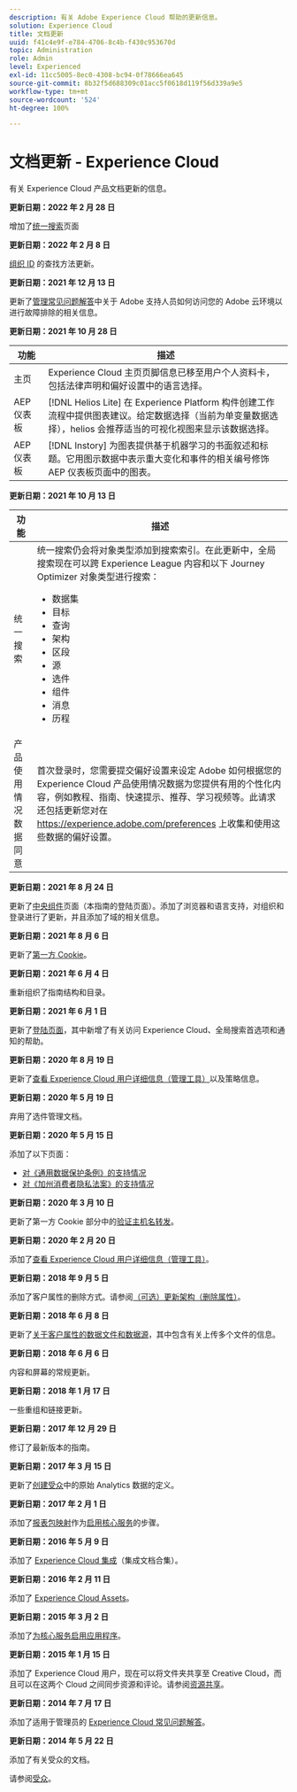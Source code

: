 ```yaml
---
description: 有关 Adobe Experience Cloud 帮助的更新信息。
solution: Experience Cloud
title: 文档更新
uuid: f41c4e9f-e784-4706-8c4b-f430c953670d
topic: Administration
role: Admin
level: Experienced
exl-id: 11cc5005-8ec0-4308-bc94-0f78666ea645
source-git-commit: 8b32f5d688309c01acc5f0618d119f56d339a9e5
workflow-type: tm+mt
source-wordcount: '524'
ht-degree: 100%

---
```


# 文档更新 - Experience Cloud

有关 Experience Cloud 产品文档更新的信息。

**更新日期：2022 年 2 月 28 日**

增加了[统一搜索](search-experience-cloud.md)页面

**更新日期：2022 年 2 月 8 日**

[组织 ID](organizations.md) 的查找方法更新。

**更新日期：2021 年 12 月 13 日**

更新了[管理常见问题解答](faq.md)中关于 Adobe 支持人员如何访问您的 Adobe 云环境以进行故障排除的相关信息。

**更新日期：2021 年 10 月 28 日**

| 功能 | 描述 |
| ------- | ------- |
| 主页 | Experience Cloud 主页页脚信息已移至用户个人资料卡，包括法律声明和偏好设置中的语言选择。 |
| AEP 仪表板 | [!DNL Helios Lite] 在 Experience Platform 构件创建工作流程中提供图表建议。给定数据选择（当前为单变量数据选择），helios 会推荐适当的可视化视图来显示该数据选择。 |
| AEP 仪表板 | [!DNL Instory] 为图表提供基于机器学习的书面叙述和标题。它用图示数据中表示重大变化和事件的相关编号修饰 AEP 仪表板页面中的图表。 |

**更新日期：2021 年 10 月 13 日**

| 功能 | 描述 |
| ------- | ------- |
| 统一搜索 | 统一搜索仍会将对象类型添加到搜索索引。在此更新中，全局搜索现在可以跨 Experience League 内容和以下 Journey Optimizer 对象类型进行搜索： <ul><li>数据集</li><li>目标</li><li>查询</li><li>架构</li><li>区段</li><li>源</li><li>选件</li><li>组件</li><li>消息</li><li>历程</li></ul> |
| 产品使用情况数据同意 | 首次登录时，您需要提交偏好设置来设定 Adobe 如何根据您的 Experience Cloud 产品使用情况数据为您提供有用的个性化内容，例如教程、指南、快速提示、推荐、学习视频等。此请求还包括更新您对在 <https://experience.adobe.com/preferences> 上收集和使用这些数据的偏好设置。 |

**更新日期：2021 年 8 月 24 日**

更新了[中央组件](experience-cloud.md)页面（本指南的登陆页面）。添加了浏览器和语言支持，对组织和登录进行了更新，并且添加了域的相关信息。

**更新日期：2021 年 8 月 6 日**

更新了[第一方 Cookie](cookies-first-party.md)。

**更新日期：2021 年 6 月 4 日**

重新组织了指南结构和目录。

**更新日期：2021 年 6 月 1 日**

更新了[登陆页面](experience-cloud.md)，其中新增了有关访问 Experience Cloud、全局搜索首选项和通知的帮助。

**更新日期：2020 年 8 月 19 日**

更新了[查看 Experience Cloud 用户详细信息（管理工具）](admin-tool-experience-cloud.md)以及策略信息。

**更新日期：2020 年 5 月 19 日**

弃用了选件管理文档。

**更新日期：2020 年 5 月 15 日**

添加了以下页面：

* [对《通用数据保护条例》的支持情况](gdpr.md)
* [对《加州消费者隐私法案》的支持情况](ccpa.md)

**更新日期：2020 年 3 月 10 日**

更新了第一方 Cookie 部分中的[验证主机名转发](cookies-first-party.md#validate)。

**更新日期：2020 年 2 月 20 日**

添加了[查看 Experience Cloud 用户详细信息（管理工具）](admin-tool-experience-cloud.md)。

**更新日期：2018 年 9 月 5 日**

添加了客户属性的删除方式。请参阅[（可选）更新架构（删除属性）](t-crs-usecase.md#task_6568898BB7C44A42ABFB86532B89063C)。

**更新日期：2018 年 6 月 8 日**

更新了[关于客户属性的数据文件和数据源](crs-data-file.md#concept_DE908F362DF24172BFEF48E1797DAF19)，其中包含有关上传多个文件的信息。

**更新日期：2018 年 6 月 6 日**

内容和屏幕的常规更新。

**更新日期：2018 年 1 月 17 日**

一些重组和链接更新。

**更新日期：2017 年 12 月 29 日**

修订了最新版本的指南。

**更新日期：2017 年 3 月 15 日**

更新了[创建受众](t-audience-create.md#task_37F407F58BF9459493BB8E968CDFE737)中的原始 Analytics 数据的定义。

**更新日期：2017 年 2 月 1 日**

添加了[报表包映射](core-services.md#concept_apg_zq2_rw)作为[启用核心服务](core-services.md#concept_07ED1D5C64234E77976E6D572E78FB9C)的步骤。

**更新日期：2016 年 5 月 9 日**

添加了 [Experience Cloud 集成](marketing-cloud-integrations.md#concept_9E6D3E37D1E3452E8CCCFA92AF034F90)（集成文档合集）。

**更新日期：2016 年 2 月 11 日**

添加了 [Experience Cloud Assets](experience-cloud-assets.md#concept_DDA5224C907D4A4F817D795DA0ED64D0)。

**更新日期：2015 年 3 月 2 日**

添加了[为核心服务启用应用程序](core-services.md#concept_07ED1D5C64234E77976E6D572E78FB9C)。

**更新日期：2015 年 1 月 15 日**

添加了 Experience Cloud 用户，现在可以将文件夹共享至 Creative Cloud，而且可以在这两个 Cloud 之间同步资源和评论。请参阅[资源共享](creative-cloud.md#concept_3E5A34C3459047D5965F900788A9BA68)。

**更新日期：2014 年 7 月 17 日**

添加了适用于管理员的 [Experience Cloud 常见问题解答](faq.md#concept_13219B4E51784577B6FF78AAA203DE91)。

**更新日期：2014 年 5 月 22 日**

添加了有关受众的文档。

请参阅[受众](audience-library.md#topic_679810123CAA4E0CA4FA3417FB0100C7)。
